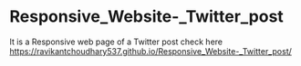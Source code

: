 # Responsive_Website-_Twitter_post
It is a Responsive web page of a Twitter post
check here 
https://ravikantchoudhary537.github.io/Responsive_Website-_Twitter_post/
